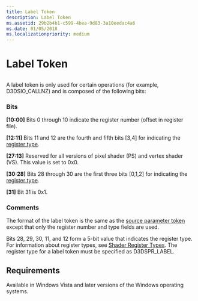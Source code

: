 ```yaml
---
title: Label Token
description: Label Token
ms.assetid: 29b2b4b1-c599-4bea-9d83-3a10eedac4a6
ms.date: 01/05/2018
ms.localizationpriority: medium
---
```


# Label Token


## <span id="ddk_label_token_gg"></span><span id="DDK_LABEL_TOKEN_GG"></span>


A label token is only used for certain operations (for example, D3DSIO\_CALLNZ) and is composed of the following bits:

### <span id="bits"></span><span id="BITS"></span>Bits

<span id="_10_00_"></span>**\[10:00\]**
Bits 0 through 10 indicate the register number (offset in register file).

<span id="_12_11_"></span>**\[12:11\]**
Bits 11 and 12 are the fourth and fifth bits \[3,4\] for indicating the [register type](https://msdn.microsoft.com/library/windows/hardware/ff569707).

<span id="_27_13_"></span>**\[27:13\]**
Reserved for all versions of pixel shader (PS) and vertex shader (VS). This value is set to 0x0.

<span id="_30_28_"></span>**\[30:28\]**
Bits 28 through 30 are the first three bits \[0,1,2\] for indicating the [register type](https://msdn.microsoft.com/library/windows/hardware/ff569707).

<span id="_31_"></span>**\[31\]**
Bit 31 is 0x1.

### <span id="comments"></span><span id="COMMENTS"></span>Comments

The format of the label token is the same as the [source parameter token](source-parameter-token.md) except that only the register number and type fields are used.

Bits 28, 29, 30, 11, and 12 form a 5-bit value that indicates the register type. For information about register types, see [Shader Register Types](https://msdn.microsoft.com/library/windows/hardware/ff569707). The register type for a label token must be specified as D3DSPR\_LABEL.

## <span id="Requirements"></span><span id="requirements"></span><span id="REQUIREMENTS"></span>Requirements


Available in Windows Vista and later versions of the Windows operating systems.

 

 





